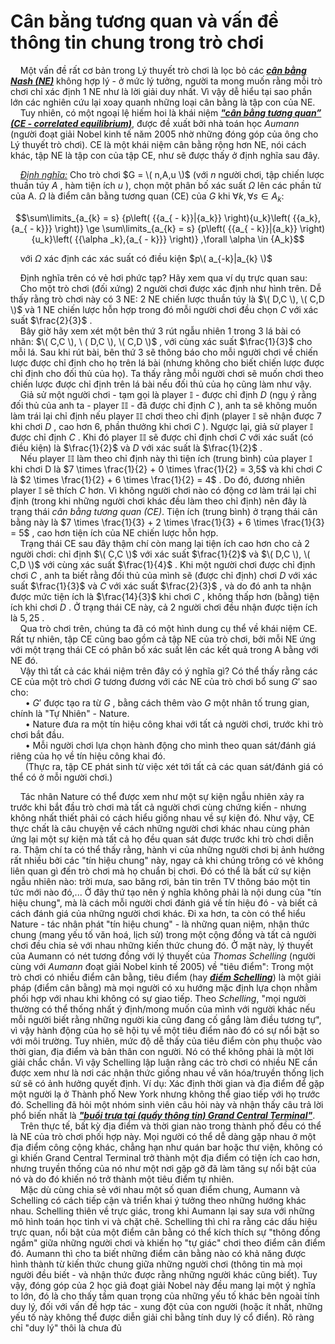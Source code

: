 # Cân bằng tương quan và vấn đề thông tin chung trong trò chơi 
&nbsp;&nbsp;&nbsp;&nbsp;Một vấn đề rất cơ bản trong Lý thuyết trò chơi là lọc bỏ các ***<ins>cân bằng Nash (NE)</ins>*** không hợp lý - ở mức lý tưởng, người ta mong muốn rằng mỗi trò chơi chỉ xác định 1 NE như là lời giải duy nhất. Vì vậy dễ hiểu tại sao phần lớn các nghiên cứu lại xoay quanh những loại cân bằng là tập con của NE.<br>
&nbsp;&nbsp;&nbsp;&nbsp;Tuy nhiên, có một ngoại lệ hiếm hoi là khái niệm ***<ins>"cân bằng tương quan” (CE - correlated equilibrium)</ins>***, được đề xuất bởi nhà toán học *Aumann* (người đoạt giải Nobel kinh tế năm 2005 nhờ những đóng góp của ông cho Lý thuyết trò chơi). CE là một khái niệm cân bằng rộng hơn NE, nói cách khác, tập NE là tập con của tập CE, như sẽ được thấy ở định nghĩa sau đây.<br>

&nbsp;&nbsp;&nbsp;&nbsp;*<ins>Định nghĩa:</ins>* Cho trò chơi $G = \( n,A,u \)$ (với $n$ người chơi, tập chiến lược thuần túy $A$ , hàm tiện ích $u$ ), chọn một phân bố xác suất $\Omega$ lên các phần tử của A. $\Omega$ là điểm cân bằng tương quan (CE) của $G$ khi $\forall k, \forall s \in A_{k}$: <br>

```math
\sum\limits_{a_{k} = s} {p\left( {{a_{ - k}}|{a_k}} \right){u_k}\left( {{a_k},{a_{ - k}}} \right)}  \ge \sum\limits_{a_{k} = s} {p\left( {{a_{ - k}}|{a_k}} \right){u_k}\left( {{\alpha _k},{a_{ - k}}} \right)} ,\forall \alpha  \in {A_k}
```
&nbsp;&nbsp;&nbsp;&nbsp;với $\Omega$ xác định các xác suất có điều kiện $p\( a_{-k}|a_{k} \)$

&nbsp;&nbsp;&nbsp;&nbsp;Định nghĩa trên có vẻ hơi phức tạp? Hãy xem qua ví dụ trực quan sau:  <br>
&nbsp;&nbsp;&nbsp;&nbsp;Cho một trò chơi (đối xứng) 2 người chơi được xác định như hình trên. Dễ thấy rằng trò chơi này có 3 NE: 2 NE chiến lược thuần túy là $\( D,C \), \( C,D \)$ và 1 NE chiến lược hỗn hợp trong đó mỗi người chơi đều chọn $C$ với xác suất $\frac{2}{3}$ . <br> 
&nbsp;&nbsp;&nbsp;&nbsp;Bây giờ hãy xem xét một bên thứ 3 rút ngẫu nhiên 1 trong 3 lá bài có nhãn: $\( C,C \), \ ( D,C \), \( C,D \)$ , với cùng xác suất $\frac{1}{3}$ cho mỗi lá. Sau khi rút bài, bên thứ 3 sẽ thông báo cho mỗi người chơi về chiến lược được chỉ định cho họ trên lá bài (nhưng không cho biết chiến lược được chỉ định cho đối thủ của họ). Ta thấy rằng mỗi người chơi sẽ muốn chơi theo chiến lược được chỉ định trên lá bài nếu đối thủ của họ cũng làm như vậy. <br>
&nbsp;&nbsp;&nbsp;&nbsp;Giả sử một người chơi - tạm gọi là player $\mathbb{I}$ - được chỉ định $D$ (ngụ ý rằng đối thủ của anh ta - player $\mathbb{II}$ - đã được chỉ định $C$ ), anh ta sẽ không muốn làm trái lại chỉ định nếu player $\mathbb{II}$ chơi theo chỉ định (player $\mathbb{I}$ sẽ nhận được 7 khi chơi $D$ , cao hơn 6, phần thưởng khi chơi $C$ ). Ngược lại, giả sử player $\mathbb{I}$ được chỉ định $C$ . Khi đó player $\mathbb{II}$ sẽ được chỉ định chơi $C$ với xác suất (có điều kiện) là $\frac{1}{2}$ và $D$ với xác suất là $\frac{1}{2}$ . <br>
&nbsp;&nbsp;&nbsp;&nbsp;Nếu player $\mathbb{II}$ làm theo chỉ định này thì tiện ích (trung bình) của player $\mathbb{I}$ khi chơi D là $7 \times \frac{1}{2} + 0 \times \frac{1}{2} = 3,5$ và khi chơi $C$ là $2 \times \frac{1}{2} + 6 \times \frac{1}{2} = 4$ . Do đó, đương nhiên player $\mathbb{I}$ sẽ thích $C$ hơn. Vì không người chơi nào có động cơ làm trái lại chỉ định (trong khi những người chơi khác đều làm theo chỉ định) nên đây là trạng thái *cân bằng tương quan (CE)*. Tiện ích (trung bình) ở trạng thái cân bằng này là $7 \times \frac{1}{3} + 2 \times \frac{1}{3} + 6 \times \frac{1}{3} = 5$ , cao hơn tiện ích của NE chiến lược hỗn hợp. <br>
&nbsp;&nbsp;&nbsp;&nbsp;Trạng thái CE sau đây thậm chí còn mang lại tiện ích cao hơn cho cả 2 người chơi: chỉ định $\( C,C \)$ với xác suất $\frac{1}{2}$ và $\( D,C \), \( C,D \)$ với cùng xác suất $\frac{1}{4}$ . Khi một người chơi được chỉ định chơi $C$ , anh ta biết rằng đối thủ của mình sẽ (được chỉ định) chơi $D$ với xác suất $\frac{1}{3}$ và $C$ với xác suất $\frac{2}{3}$ , và do đó anh ta nhận được mức tiện ích là $\frac{14}{3}$ khi chơi $C$ , không thấp hơn (bằng) tiện ích khi chơi $D$ . Ở trạng thái CE này, cả 2 người chơi đều nhận được tiện ích là $5,25$ . <br>
&nbsp;&nbsp;&nbsp;&nbsp;Qua trò chơi trên, chúng ta đã có một hình dung cụ thể về khái niệm CE. Rất tự nhiên, tập CE cũng bao gồm cả tập NE của trò chơi, bởi mỗi NE ứng với một trạng thái CE có phân bố xác suất lên các kết quả trong A bằng với NE đó. <br>
&nbsp;&nbsp;&nbsp;&nbsp;Vậy thì tất cả các khái niệm trên đây có ý nghĩa gì? Có thể thấy rằng các CE của một trò chơi $G$ tương đương với các NE của trò chơi bổ sung $G'$ sao cho: <br>
&nbsp;&nbsp;&nbsp;&nbsp;&nbsp;&nbsp;• $G'$ được tạo ra từ $G$ , bằng cách thêm vào $G$ một nhân tố trung gian, chính là "Tự Nhiên" - Nature. <br>
&nbsp;&nbsp;&nbsp;&nbsp;&nbsp;&nbsp;• Nature đưa ra một tín hiệu công khai với tất cả người chơi, trước khi trò chơi bắt đầu. <br>
&nbsp;&nbsp;&nbsp;&nbsp;&nbsp;&nbsp;• Mỗi người chơi lựa chọn hành động cho mình theo quan sát/đánh giá riêng của họ về tín hiệu công khai đó.  <br>
&nbsp;&nbsp;&nbsp;&nbsp;&nbsp;&nbsp;(Thực ra, tập CE phát sinh từ việc xét tới tất cả các quan sát/đánh giá có thể có ở mỗi người chơi.) <br>

&nbsp;&nbsp;&nbsp;&nbsp;Tác nhân Nature có thể được xem như một sự kiện ngẫu nhiên xảy ra trước khi bắt đầu trò chơi mà tất cả người chơi cùng chứng kiến - nhưng không nhất thiết phải có cách hiểu giống nhau về sự kiện đó. Như vậy, CE thực chất là câu chuyện về cách những người chơi khác nhau cùng phản ứng lại một sự kiện mà tất cả họ đều quan sát được trước khi trò chơi diễn ra. Thậm chí ta có thể thấy rằng, hành vi của những người chơi bị ảnh hưởng rất nhiều bởi các "tín hiệu chung" này, ngay cả khi chúng trông có vẻ không liên quan gì đến trò chơi mà họ chuẩn bị chơi. Đó có thể là bất cứ sự kiện ngẫu nhiên nào: trời mưa, sao băng rơi, bản tin trên TV thông báo một tin tức mới nào đó,... Ở đây thứ tạo nên ý nghĩa không phải là nội dung của "tín hiệu chung", mà là cách mỗi người chơi đánh giá về tín hiệu đó - và biết cả cách đánh giá của những người chơi khác. Đi xa hơn, ta còn có thể hiểu Nature - tác nhân phát "tín hiệu chung" - là những quan niệm, nhận thức chung (mang yếu tố văn hoá, lịch sử) trong một cộng đồng và tất cả người chơi đều chia sẻ với nhau những kiến thức chung đó. Ở mặt này, lý thuyết của Aumann có nét tương đồng với lý thuyết của *Thomas Schelling* (người cùng với *Aumann* đoạt giải Nobel kinh tế 2005) về "tiêu điểm": Trong một trò chơi có nhiều điểm cân bằng, tiêu điểm (hay ***<ins>điểm Schelling</ins>***) là một giải pháp (điểm cân bằng) mà mọi người có xu hướng mặc định lựa chọn nhằm phối hợp với nhau khi không có sự giao tiếp. Theo *Schelling*, "mọi người thường có thể thống nhất ý định/mong muốn của mình với người khác nếu mỗi người biết rằng những người kia cũng đang cố gắng làm điều tương tự", vì vậy hành động của họ sẽ hội tụ về một tiêu điểm nào đó có sự nổi bật so với môi trường. Tuy nhiên, mức độ dễ thấy của tiêu điểm còn phụ thuộc vào thời gian, địa điểm và bản thân con người. Nó có thể không phải là một lời giải chắc chắn. Vì vậy Schelling lập luận rằng các trò chơi có nhiều NE cần được xem như là nơi các nhận thức giống nhau về văn hóa/truyền thống lịch sử sẽ có ảnh hưởng quyết định. Ví dụ: Xác định thời gian và địa điểm để gặp một người lạ ở Thành phố New York nhưng không thể giao tiếp với họ trước đó. Schelling đã hỏi một nhóm sinh viên câu hỏi này và nhận thấy câu trả lời phổ biến nhất là ***<ins>"buổi trưa tại (quầy thông tin) Grand Central Terminal"</ins>***. <br>
&nbsp;&nbsp;&nbsp;&nbsp;Trên thực tế, bất kỳ địa điểm và thời gian nào trong thành phố đều có thể là NE của trò chơi phối hợp này. Mọi người có thể dễ dàng gặp nhau ở một địa điểm công cộng khác, chẳng hạn như quán bar hoặc thư viện, không có gì khiến Grand Central Terminal trở thành một địa điểm có tiện ích cao hơn, nhưng truyền thống của nó như một nơi gặp gỡ đã làm tăng sự nổi bật của nó và do đó khiến nó trở thành một tiêu điểm tự nhiên. <br>
&nbsp;&nbsp;&nbsp;&nbsp;Mặc dù cùng chia sẻ với nhau một số quan điểm chung, Aumann và Schelling có cách tiếp cận và triển khai ý tưởng theo những hướng khác nhau. Schelling thiên về trực giác, trong khi Aumann lại say sưa với những mô hình toán học tinh vi và chặt chẽ. Schelling thì chỉ ra rằng các dấu hiệu trực quan, nổi bật của một điểm cân bằng có thể kích thích sự "thông đồng ngầm" giữa những người chơi và khiến họ "tự giác" chơi theo điểm cân điểm đó. Aumann thì cho ta biết những điểm cân bằng nào có khả năng được hình thành từ kiến thức chung giữa những người chơi (thông tin mà mọi người đều biết - và nhận thức được rằng những người khác cũng biết). Tuy vậy, đóng góp của 2 học giả đoạt giải Nobel này đều mang lại một ý nghĩa to lớn, đó là cho thấy tầm quan trọng của những yếu tố khác bên ngoài tính duy lý, đối với vấn đề hợp tác - xung đột của con người (hoặc ít nhất, những yếu tố này không thể được diễn giải chỉ bằng tính duy lý cổ điển). Rõ ràng chỉ "duy lý" thôi là chưa đủ <br>
